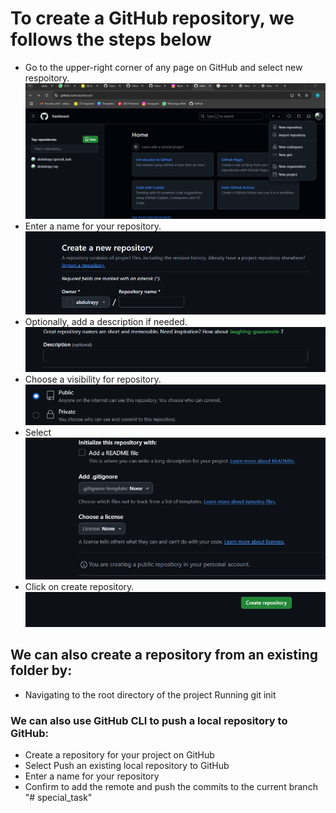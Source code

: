 # To create a GitHub repository, we follows the steps below
- Go to the upper-right corner of any page on GitHub and select new respoitory. ![New repository](repo1.PNG)
-  Enter a name for your repository. ![Creating a new respository](repo2.PNG)
- Optionally, add a description if needed. ![description](description.PNG)
- Choose a visibility for repository. ![visibility for your repository](visibility.PNG)
- Select ![Initialize this repository with a README](initialise.PNG)
- Click on create repository. ![Create repository](create.PNG)
 ## We can also create a repository from an existing folder by:
- Navigating to the root directory of the project
Running git init
### We can also use GitHub CLI to push a local repository to GitHub: 
- Create a repository for your project on GitHub
- Select Push an existing local repository to GitHub
- Enter a name for your repository
- Confirm to add the remote and push the commits to the current branch
"# special_task" 
